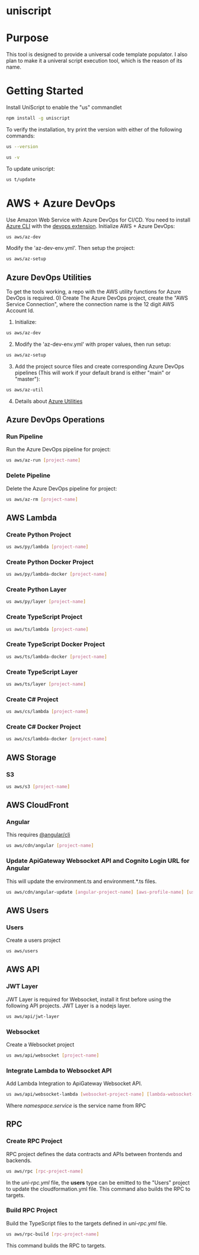 # uniscript

# Purpose
This tool is designed to provide a universal code template populator.
I also plan to make it a univeral script execution tool, which is the reason of its name.

# Getting Started
Install UniScript to enable the "us" commandlet
```bash
npm install -g uniscript
```
To verify the installation, try print the version with either of the following commands:
```bash
us --version
```
```bash
us -v
```
To update uniscript:
```bash
us t/update
```

# AWS + Azure DevOps
Use Amazon Web Service with Azure DevOps for CI/CD.
You need to install [Azure CLI](https://docs.microsoft.com/en-us/cli/azure/install-azure-cli) with the [devops extension](https://docs.microsoft.com/en-us/azure/devops/cli/?view=azure-devops).
Initialize AWS + Azure DevOps:
```bash
us aws/az-dev
```
Modify the 'az-dev-env.yml'.
Then setup the project:
```bash
us aws/az-setup
```
## Azure DevOps Utilities
To get the tools working, a repo with the AWS utility functions for Azure DevOps is required.
0) Create The Azure DevOps project, create the "AWS Service Connection", where the connection name is the 12 digit AWS Account Id.
1) Initialize:
```bash
us aws/az-dev
```
2) Modify the 'az-dev-env.yml' with proper values, then run setup:
```bash
us aws/az-setup
```
3) Add the project source files and create corresponding Azure DevOps pipelines (This will work if your default brand is either "main" or "master"):
```bash
us aws/az-util
```
4) Details about [Azure Utilities](https://github.com/errisy/uniscript/tree/main/source/aws/az-util)
## Azure DevOps Operations
### Run Pipeline
Run the Azure DevOps pipeline for project:
```bash
us aws/az-run [project-name]
```
### Delete Pipeline
Delete the Azure DevOps pipeline for project:
```bash
us aws/az-rm [project-name]
```
## AWS Lambda
### Create Python Project
```bash
us aws/py/lambda [project-name]
```
### Create Python Docker Project
```bash
us aws/py/lambda-docker [project-name]
```
### Create Python Layer
```bash
us aws/py/layer [project-name]
```
### Create TypeScript Project
```bash
us aws/ts/lambda [project-name]
```
### Create TypeScript Docker Project
```bash
us aws/ts/lambda-docker [project-name]
```
### Create TypeScript Layer
```bash
us aws/ts/layer [project-name]
```
### Create C# Project
```bash
us aws/cs/lambda [project-name]
```
### Create C# Docker Project
```bash
us aws/cs/lambda-docker [project-name]
```

## AWS Storage
### S3
```bash
us aws/s3 [project-name]
```

## AWS CloudFront
### Angular
This requires [@angular/cli](https://www.npmjs.com/package/@angular/cli)
```bash
us aws/cdn/angular [project-name]
```
### Update ApiGateway Websocket API and Cognito Login URL for Angular
This will update the environment.ts and environment.*.ts files.
```bash
us aws/cdn/angular-update [angular-project-name] [aws-profile-name] [users-project-name] [websocket-project-name] [environment-name]
```

## AWS Users
### Users
Create a users project
```bash
us aws/users
```

## AWS API
### JWT Layer
JWT Layer is required for Websocket, install it first before using the following API projects. JWT Layer is a nodejs layer.
```bash
us aws/api/jwt-layer
```
### Websocket
Create a Websocket project
```bash
us aws/api/websocket [project-name]
```
### Integrate Lambda to Websocket API
Add Lambda Integration to ApiGateway Websocket API.
```bash
us aws/api/websocket-lambda [websocket-project-name] [lambda-websocket-project-name] [namespace.service]
```
Where *namespace.service* is the service name from RPC
## RPC
### Create RPC Project
RPC project defines the data contracts and APIs between frontends and backends.
```bash
us aws/rpc [rpc-project-name]
```
In the *uni-rpc.yml* file, the **users** type can be emitted to the "Users" project to update the cloudformation.yml file.
This command also builds the RPC to targets.

### Build RPC Project
Build the TypeScript files to the targets defined in *uni-rpc.yml* file.
```bash
us aws/rpc-build [rpc-project-name]
```
This command builds the RPC to targets.

